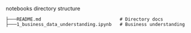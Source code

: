 notebooks directory structure

```
├───README.md                             # Directory docs
├───1_business_data_understanding.ipynb   # Business understanding 
```